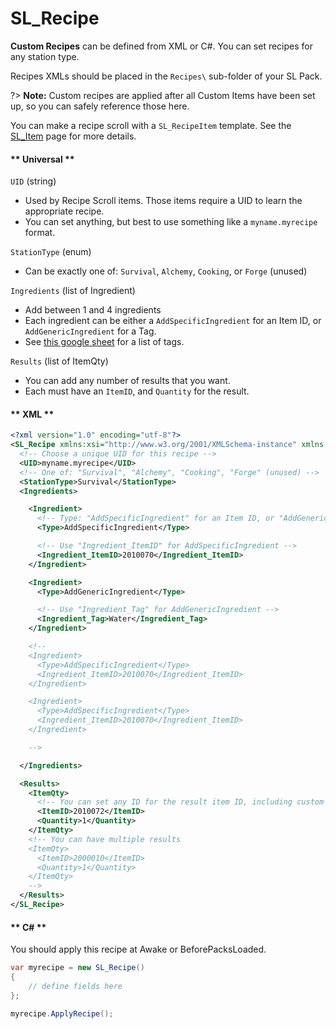 # SL_Recipe

<b>Custom Recipes</b> can be defined from XML or C#. You can set recipes for any station type.

Recipes XMLs should be placed in the `Recipes\` sub-folder of your SL Pack.

?> <b>Note:</b> Custom recipes are applied after all Custom Items have been set up, so you can safely reference those here.

You can make a recipe scroll with a `SL_RecipeItem` template. See the [SL_Item](API/SL_Item.md) page for more details.

<!-- tabs:start -->
#### ** Universal **

`UID` (string)
* Used by Recipe Scroll items. Those items require a UID to learn the appropriate recipe.
* You can set anything, but best to use something like a `myname.myrecipe` format.

`StationType` (enum)
* Can be exactly one of: `Survival`, `Alchemy`, `Cooking`, or `Forge` (unused)

`Ingredients` (list of Ingredient)
* Add between 1 and 4 ingredients
* Each ingredient can be either a `AddSpecificIngredient` for an Item ID, or `AddGenericIngredient` for a Tag.
* See [this google sheet](https://docs.google.com/spreadsheets/d/1btxPTmgeRqjhqC5dwpPXWd49-_tX_OVLN1Uvwv525K4/edit#gid=1840819680) for a list of tags.

`Results` (list of ItemQty)
* You can add any number of results that you want.
* Each must have an `ItemID`, and `Quantity` for the result.

#### ** XML **

```xml
<?xml version="1.0" encoding="utf-8"?>
<SL_Recipe xmlns:xsi="http://www.w3.org/2001/XMLSchema-instance" xmlns:xsd="http://www.w3.org/2001/XMLSchema">
  <!-- Choose a unique UID for this recipe -->
  <UID>myname.myrecipe</UID>
  <!-- One of: "Survival", "Alchemy", "Cooking", "Forge" (unused) -->
  <StationType>Survival</StationType> 
  <Ingredients>

    <Ingredient>
      <!-- Type: "AddSpecificIngredient" for an Item ID, or "AddGenericIngredient" for a Tag Name -->
      <Type>AddSpecificIngredient</Type>

      <!-- Use "Ingredient_ItemID" for AddSpecificIngredient -->
      <Ingredient_ItemID>2010070</Ingredient_ItemID>
    </Ingredient>

    <Ingredient>
      <Type>AddGenericIngredient</Type>

      <!-- Use "Ingredient_Tag" for AddGenericIngredient -->
      <Ingredient_Tag>Water</Ingredient_Tag>
    </Ingredient>

    <!--
    <Ingredient>
      <Type>AddSpecificIngredient</Type>
      <Ingredient_ItemID>2010070</Ingredient_ItemID>
    </Ingredient>

    <Ingredient>
      <Type>AddSpecificIngredient</Type>
      <Ingredient_ItemID>2010070</Ingredient_ItemID>
    </Ingredient>

    -->

  </Ingredients>

  <Results>
    <ItemQty>
      <!-- You can set any ID for the result item ID, including custom items. -->
      <ItemID>2010072</ItemID> 
      <Quantity>1</Quantity>
    </ItemQty>
    <!-- You can have multiple results
    <ItemQty>		
      <ItemID>2000010</ItemID> 
      <Quantity>1</Quantity>
    </ItemQty>
    -->
  </Results>
</SL_Recipe>
```

#### ** C# **

You should apply this recipe at Awake or BeforePacksLoaded.

```csharp
var myrecipe = new SL_Recipe() 
{
    // define fields here
};

myrecipe.ApplyRecipe();
```

<!-- tabs:end -->
